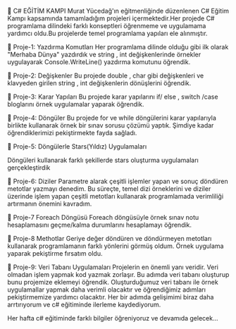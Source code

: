 :rocket: C# EĞİTİM KAMPI
Murat Yücedağ'ın eğitmenliğinde düzenlenen C# Eğitim Kampı kapsamında tamamladığım projeleri içermektedir.Her projede C# programlama dilindeki farklı konseptleri öğrenmeme ve uygulamama yardımcı oldu.Bu projelerde temel programlama yapıları ele alınmıştır.

:pushpin: Proje-1: Yazdırma Komutları
Her programlama dilinde olduğu gibi ilk olarak "Merhaba Dünya" yazdırdık  ve  string , int değişkenlerinde örnekler uygulayarak  Console.WriteLine() yazdırma komutunu öğrendik.

:pushpin: Proje-2: Değişkenler
Bu projede double , char  gibi değişkenleri ve klavyeden girilen string , int değişkenlerin dönüşlerini öğrendik.

:pushpin: Proje-3: Karar Yapıları
Bu projede karar yapılarını if/ else , switch /case bloglarını örnek uygulamalar yaparak öğrendik.

:pushpin: Proje-4: Döngüler
Bu projede for ve while döngülerini karar yapılarıyla birlikte kullanarak örnek bir sınav sorusu çözümü yaptık. Şimdiye kadar öğrendiklerimizi pekiştirmekte fayda sağladı.

:pushpin: Proje-5: Döngülerle Stars(Yıldız) Uygulamaları

Döngüleri kullanarak farklı şekillerde stars oluşturma uygulamaları gerçekleştirdik

:pushpin: Proje-6: Diziler 
Parametre alarak çeşitli işlemler yapan ve sonuç döndüren metotlar yazmayı denedim. Bu süreçte, temel dizi örneklerini ve diziler üzerinde işlem yapan çeşitli metotları kullanarak programlamada verimliliği artırmanın önemini kavradım.

:pushpin: Proje-7 Foreach Döngüsü
Foreach döngüsüyle örnek sınav notu hesaplamasını geçme/kalma durumlarını hesaplamayı öğrendik.

:pushpin: Proje-8 Methotlar
Geriye değer döndüren ve döndürmeyen metotları kullanarak programlamanın farklı yönlerini görmüş oldum. Örnek uygulama yaparak pekiştirme fırsatım oldu.

:pushpin: Proje-9: Veri Tabanı Uygulamaları
Projelerin en önemli yanı veridir. Veri olmadan işlem yapmak kod yazmak zorlaşır. Bu adımda veri tabanı oluşturup bunu projemize eklemeyi öğrendik. Oluşturduğumuz veri tabanı ile örnek uygulamallar yapmak daha verimli olacaktır ve öğrendiğimiz adımları pekiştirmemize yardımcı olacaktır.
Her bir adımda gelişimimi biraz daha arrtırıyorum ve c# eğitiminde ilerleme kaydediyorum.

Her hafta c# eğitiminde farklı bilgiler öğreniyoruz ve devamıda gelecek...

